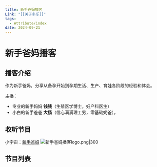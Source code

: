 ```yaml
---
title: 新手爸妈播客
Link: "[[关于多乐]]"
tags:
  - Attribute/index
date: 2024-09-21
---
```

# 新手爸妈播客
## 播客介绍
作为新手爸妈，分享从备孕开始到孕期生活、生产、育娃各阶段的经验和体会。

主播： 
- 专业的新手妈妈 **钱钱**（生殖医学博士，妇产科医生） 
- 小白的新手爸爸 **大杨**（信心满满理工男，零基础奶爸）。

## 收听节目
小宇宙：[新手爸妈](https://www.xiaoyuzhoufm.com/podcast/669de5fe1ece2fb340e6c76f?s=eyJ1IjogIjYxMjA0ZWY1ZTBmNWU3MjNiYmVjN2NiMyJ9)
![新手爸妈播客logo.png|300](https://beginnerparents-1322915631.cos.ap-guangzhou.myqcloud.com/img/%E6%96%B0%E6%89%8B%E7%88%B8%E5%A6%88%E6%92%AD%E5%AE%A2logo.png)


## 节目列表
<IndexList :link-list="['[[播客：新手爸妈]]']" /> 